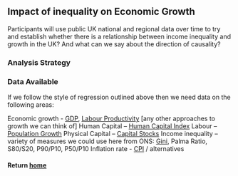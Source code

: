 ## Impact of inequality on Economic Growth 

Participants will use public UK national and regional data over time to try and establish whether there is a relationship between income inequality and growth in the UK? And what can we say about the direction of causality?

### Analysis Strategy

### Data Available
If we follow the style of regression outlined above then we need data on the following areas:

Economic growth - [GDP](https://www.ons.gov.uk/economy/grossdomesticproductgdp/timeseries/ybha/ukea), [Labour Productivity](https://www.ons.gov.uk/employmentandlabourmarket/peopleinwork/labourproductivity) [any other approaches to growth we can think of]
Human Capital – [Human Capital Index](https://datacatalog.worldbank.org/search/dataset/0038030/Human-Capital-Index)
Labour – [Population Growth](https://www.ons.gov.uk/peoplepopulationandcommunity/populationandmigration/populationestimates#timeseries)
Physical Capital – [Capital Stocks](https://www.ons.gov.uk/economy/nationalaccounts/uksectoraccounts/bulletins/capitalstocksconsumptionoffixedcapital/previousReleases)
Income inequality – variety of measures we could use here from ONS: [Gini](https://www.ons.gov.uk/peoplepopulationandcommunity/personalandhouseholdfinances/incomeandwealth/bulletins/householdincomeinequalityfinancial/financialyearending2022), Palma Ratio, S80/S20, P90/P10, P50/P10
Inflation rate - [CPI](https://www.ons.gov.uk/economy/inflationandpriceindices/datasets/consumerpriceindices) / alternatives 

#### Return [home](index.md)
